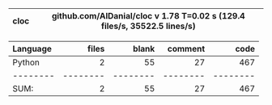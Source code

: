 cloc|github.com/AlDanial/cloc v 1.78  T=0.02 s (129.4 files/s, 35522.5 lines/s)
--- | ---

Language|files|blank|comment|code
:-------|-------:|-------:|-------:|-------:
Python|2|55|27|467
--------|--------|--------|--------|--------
SUM:|2|55|27|467
